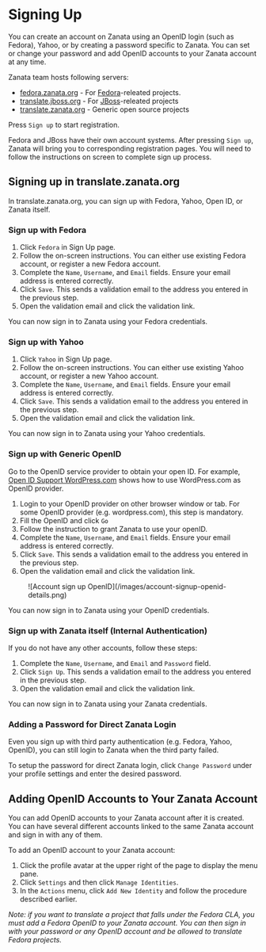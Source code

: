 # Signing Up


You can create an account on Zanata using an OpenID login (such as Fedora), Yahoo, or by creating a password specific to Zanata. You can set or change your password and add OpenID accounts to your Zanata account at any time. 

Zanata team hosts following servers:
 * [fedora.zanata.org](https://fedora.zanata.org) - For [Fedora](https://getfedora.org/)-releated projects. 
 * [translate.jboss.org](https://translate.jboss.org) - For [JBoss](http://www.jboss.org/)-releated projects
 * [translate.zanata.org](https://translate.zanata.org) - Generic open source projects 

Press `Sign up` to start registration.

Fedora and JBoss have their own account systems. 
After pressing `Sign up`, Zanata will bring you to corresponding registration pages.
You will need to follow the instructions on screen to complete sign up process.

## Signing up in translate.zanata.org

In translate.zanata.org, you can sign up with Fedora, Yahoo, Open ID, or Zanata itself.

### Sign up with Fedora

 1. Click `Fedora` in Sign Up page.
 2. Follow the on-screen instructions. You can either use existing Fedora account, or register a new Fedora account.
 3. Complete the `Name`, `Username`, and `Email` fields. Ensure your email address is entered correctly.
 4. Click `Save`. This sends a validation email to the address you entered in the previous step.
 5. Open the validation email and click the validation link.

You can now sign in to Zanata using your Fedora credentials.

### Sign up with Yahoo

 1. Click `Yahoo` in Sign Up page.
 2. Follow the on-screen instructions. You can either use existing Yahoo account, or register a new Yahoo account.
 3. Complete the `Name`, `Username`, and `Email` fields. Ensure your email address is entered correctly.
 4. Click `Save`. This sends a validation email to the address you entered in the previous step.
 5. Open the validation email and click the validation link.

You can now sign in to Zanata using your Yahoo credentials.
 
### Sign up with Generic OpenID

Go to the OpenID service provider to obtain your open ID.
For example, [Open ID Support WordPress.com](https://en.support.wordpress.com/settings/openid/) shows how to use WordPress.com as OpenID provider.

 1. Login to your OpenID provider on other browser window or tab.
    For some OpenID provider (e.g. wordpress.com), this step is mandatory.
 2. Fill the OpenID and click `Go`
 3. Follow the instruction to grant Zanata to use your openID.
 4. Complete the `Name`, `Username`, and `Email` fields. Ensure your email address is entered correctly.
 5. Click `Save`. This sends a validation email to the address you entered in the previous step.
 6. Open the validation email and click the validation link.

<figure>
   ![Account sign up OpenID](/images/account-signup-openid-details.png)
</figure>

You can now sign in to Zanata using your OpenID credentials.


### Sign up with Zanata itself (Internal Authentication)

If you do not have any other accounts, follow these steps:

 1. Complete the `Name`, `Username`, and `Email` and `Password` field.
 2. Click `Sign Up`. This sends a validation email to the address you entered in the previous step.
 3. Open the validation email and click the validation link.

You can now sign in to Zanata using your Zanata credentials.

### Adding a Password for Direct Zanata Login 

Even you sign up with third party authentication (e.g. Fedora, Yahoo, OpenID),
you can still login to Zanata when the third party failed.

To setup the password for direct Zanata login, click `Change Password` under your profile settings and enter the desired password.


## Adding OpenID Accounts to Your Zanata Account

You can add OpenID accounts to your Zanata account after it is created. You can have several different accounts linked to the same Zanata account and sign in with any of them.

To add an OpenID account to your Zanata account:

 1. Click the profile avatar at the upper right of the page to display the menu pane.
 2. Click `Settings` and then click `Manage Identities`.
 3. In the `Actions` menu, click `Add New Identity` and follow the procedure described earlier.

*Note: if you want to translate a project that falls under the Fedora CLA, you must add a Fedora OpenID to your Zanata account. You can then sign in with your password or any OpenID account and be allowed to translate Fedora projects.*

